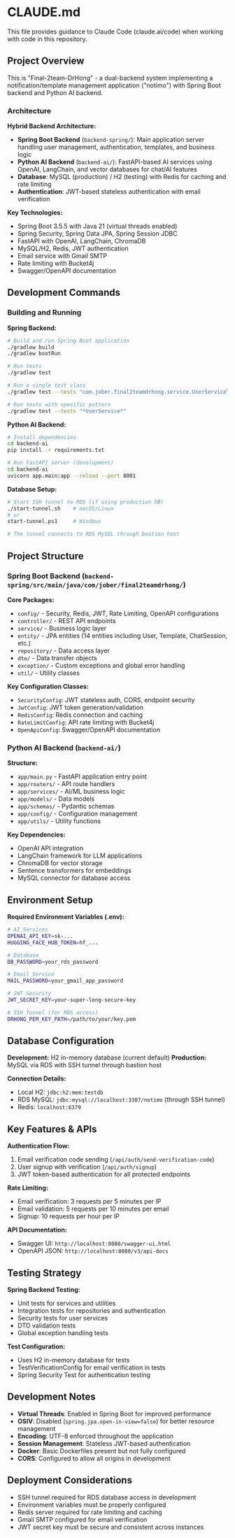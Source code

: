 # CLAUDE.md

This file provides guidance to Claude Code (claude.ai/code) when working with code in this repository.

## Project Overview

This is "Final-2team-DrHong" - a dual-backend system implementing a notification/template management application ("notimo") with Spring Boot backend and Python AI backend.

### Architecture

**Hybrid Backend Architecture:**
- **Spring Boot Backend** (`backend-spring/`): Main application server handling user management, authentication, templates, and business logic
- **Python AI Backend** (`backend-ai/`): FastAPI-based AI services using OpenAI, LangChain, and vector databases for chat/AI features
- **Database**: MySQL (production) / H2 (testing) with Redis for caching and rate limiting
- **Authentication**: JWT-based stateless authentication with email verification

**Key Technologies:**
- Spring Boot 3.5.5 with Java 21 (virtual threads enabled)
- Spring Security, Spring Data JPA, Spring Session JDBC
- FastAPI with OpenAI, LangChain, ChromaDB
- MySQL/H2, Redis, JWT authentication
- Email service with Gmail SMTP
- Rate limiting with Bucket4j
- Swagger/OpenAPI documentation

## Development Commands

### Building and Running

**Spring Backend:**
```bash
# Build and run Spring Boot application
./gradlew build
./gradlew bootRun

# Run tests
./gradlew test

# Run a single test class
./gradlew test --tests "com.jober.final2teamdrhong.service.UserServiceTest"

# Run tests with specific pattern
./gradlew test --tests "*UserService*"
```

**Python AI Backend:**
```bash
# Install dependencies
cd backend-ai
pip install -r requirements.txt

# Run FastAPI server (development)
cd backend-ai
uvicorn app.main:app --reload --port 8001
```

**Database Setup:**
```bash
# Start SSH tunnel to RDS (if using production DB)
./start-tunnel.sh    # macOS/Linux
# or
start-tunnel.ps1     # Windows

# The tunnel connects to RDS MySQL through bastion host
```

## Project Structure

### Spring Boot Backend (`backend-spring/src/main/java/com/jober/final2teamdrhong/`)

**Core Packages:**
- `config/` - Security, Redis, JWT, Rate Limiting, OpenAPI configurations
- `controller/` - REST API endpoints
- `service/` - Business logic layer
- `entity/` - JPA entities (14 entities including User, Template, ChatSession, etc.)
- `repository/` - Data access layer
- `dto/` - Data transfer objects
- `exception/` - Custom exceptions and global error handling
- `util/` - Utility classes

**Key Configuration Classes:**
- `SecurityConfig`: JWT stateless auth, CORS, endpoint security
- `JwtConfig`: JWT token generation/validation
- `RedisConfig`: Redis connection and caching
- `RateLimitConfig`: API rate limiting with Bucket4j
- `OpenApiConfig`: Swagger/OpenAPI documentation

### Python AI Backend (`backend-ai/`)

**Structure:**
- `app/main.py` - FastAPI application entry point
- `app/routers/` - API route handlers
- `app/services/` - AI/ML business logic
- `app/models/` - Data models
- `app/schemas/` - Pydantic schemas
- `app/config/` - Configuration management
- `app/utils/` - Utility functions

**Key Dependencies:**
- OpenAI API integration
- LangChain framework for LLM applications
- ChromaDB for vector storage
- Sentence transformers for embeddings
- MySQL connector for database access

## Environment Setup

**Required Environment Variables (.env):**
```bash
# AI Services
OPENAI_API_KEY=sk-...
HUGGING_FACE_HUB_TOKEN=hf_...

# Database
DB_PASSWORD=your_rds_password

# Email Service
MAIL_PASSWORD=your_gmail_app_password

# JWT Security
JWT_SECRET_KEY=your-super-long-secure-key

# SSH Tunnel (for RDS access)
DRHONG_PEM_KEY_PATH=/path/to/your/key.pem
```

## Database Configuration

**Development:** H2 in-memory database (current default)
**Production:** MySQL via RDS with SSH tunnel through bastion host

**Connection Details:**
- Local H2: `jdbc:h2:mem:testdb`
- RDS MySQL: `jdbc:mysql://localhost:3307/notimo` (through SSH tunnel)
- Redis: `localhost:6379`

## Key Features & APIs

**Authentication Flow:**
1. Email verification code sending (`/api/auth/send-verification-code`)
2. User signup with verification (`/api/auth/signup`)
3. JWT token-based authentication for all protected endpoints

**Rate Limiting:**
- Email verification: 3 requests per 5 minutes per IP
- Email validation: 5 requests per 10 minutes per email
- Signup: 10 requests per hour per IP

**API Documentation:**
- Swagger UI: `http://localhost:8080/swagger-ui.html`
- OpenAPI JSON: `http://localhost:8080/v3/api-docs`

## Testing Strategy

**Spring Backend Testing:**
- Unit tests for services and utilities
- Integration tests for repositories and authentication
- Security tests for user services
- DTO validation tests
- Global exception handling tests

**Test Configuration:**
- Uses H2 in-memory database for tests
- TestVerificationConfig for email verification in tests
- Spring Security Test for authentication testing

## Development Notes

- **Virtual Threads**: Enabled in Spring Boot for improved performance
- **OSIV**: Disabled (`spring.jpa.open-in-view=false`) for better resource management
- **Encoding**: UTF-8 enforced throughout the application
- **Session Management**: Stateless JWT-based authentication
- **Docker**: Basic Dockerfiles present but not fully configured
- **CORS**: Configured to allow all origins in development

## Deployment Considerations

- SSH tunnel required for RDS database access in development
- Environment variables must be properly configured
- Redis server required for rate limiting and caching
- Gmail SMTP configured for email verification
- JWT secret key must be secure and consistent across instances